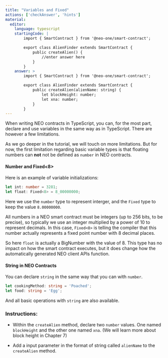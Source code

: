 ```yaml
---
title: "Variables and Fixed"
actions: ['checkAnswer', 'hints']
material: 
  editor:
    language: typescript
    startingCode: |
        import { SmartContract } from '@neo-one/smart-contract';

        export class AlienFinder extends SmartContract {
            public createAlien() {
                //enter answer here
            }
        }
    answer: > 
        import { SmartContract } from '@neo-one/smart-contract';

        export class AlienFinder extends SmartContract {
            public createAlien(alienName: string) {
                let blockHeight: number;
                let xna: number;
            }
        }
---
```



When writing NEO contracts in TypeScript, you can, for the most part, declare and use variables in the same way as in TypeScript. There are however a few limitations. 

As we go deeper in the tutorial, we will touch on more limitations. But for now, the first limitation regarding basic variable types is that floating numbers can **not** not be defined as `number` in NEO contracts. 

#### Number and Fixed<8>

Here is an example of variable initializations: 

```typescript
let int: number = 3281;
let float: Fixed<8> = 8_00000000;
```

Here we use the `number` type to represent interger, and the `Fixed` type to keep the value `8.00000000`. 

All numbers in a NEO smart contract must be integers (up to 256 bits, to be precise), so typically we use an integer multiplied by a power of 10 to represent decimals. In this case, `Fixed<8>` is telling the compiler that this number actually represents a fixed point number with 8 decimal places.

So here `float` is actually a BigNumber with the value of 8. This type has no impact on how the smart contract executes, but it does change how the automatically generated NEO client APIs function.


#### String in NEO Contracts

You can declare `string` in the same way that you can with `number`. 

```typescript
let cookingMethod: string = 'Poached'; 
let food: string = 'Egg'; 
```

And all basic operations with `string` are also available.

### Instructions: 

- Within the `createAlien` method, declare two `number` values. One named `blockHeight` and the other one named `xna`. (We will learn more about block height in Chapter 7)

- Add a input parameter in the format of string called `alienName` to the `createAlien` method.